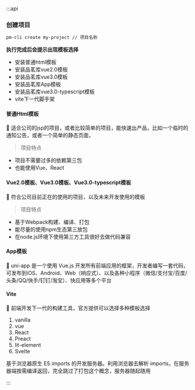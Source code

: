 :::api

### 创建项目

```bash
pm-cli create my-project // 项目名称
```

**执行完成后会提示出现模板选择**

- 安装普通html模板
- 安装品茗库vue2.0模板
- 安装品茗库vue3.0模板
- 安装品茗库App模板
- 安装品茗库vue3.0-typescript模板
- vite下一代脚手架

#### 普通Html模板

🍏 适合公司的jsp的项目，或者比较简单的项目，能快速出产品，比如一个临时的通知公告，或者一个简单的静态页面，

> 项目特点

* 项目不需要过多的依赖第三包
* 也能使用Vue、React

#### Vue2.0模板、Vue3.0模板、Vue3.0-typescript模板

🍐 符合公司目前正在的使用的项目，以及未来开发使用的模板

> 项目特点

* 基于Webpack构建、编译、打包
* 能尽量的使用npm生态第三放包
* 在node.js环境下使用第三方工具很好去做代码兼容

#### App模板

🍊 uni-app 是一个使用 Vue.js 开发所有前端应用的框架，开发者编写一套代码，可发布到iOS、Android、Web（响应式）、以及各种小程序（微信/支付宝/百度/头条/QQ/快手/钉钉/淘宝）、快应用等多个平台

#### Vite

🍋 前端开发下一代的构建工具，官方提供可以选择多种模板选择

1. vanilla
2. vue
3. React
4. Preact
5. lit-element
6. Svelte

基于浏览器原生 ES imports 的开发服务器。利用浏览器去解析 imports，在服务器端按需编译返回，完全跳过了打包这个概念，服务器随起随用

:::